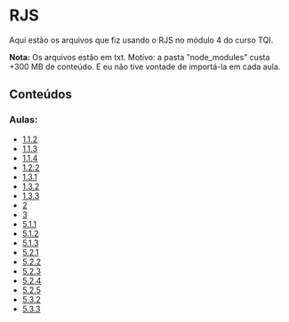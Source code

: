 # RJS
Aqui estão os arquivos que fiz usando o RJS no módulo 4 do curso TQI.

**Nota:**
Os arquivos estão em txt. Motivo: a pasta "node_modules" custa +300 MB de conteúdo. E eu não tive vontade de importá-la em cada aula.

## Conteúdos
### Aulas:
- [1.1.2](https://github.com/KariDriff/RJS/tree/main/1.1.2)
- [1.1.3](https://github.com/KariDriff/RJS/tree/main/1.1.3)
- [1.1.4](https://github.com/KariDriff/RJS/tree/main/1.1.4)
- [1.2.2](https://github.com/KariDriff/RJS/tree/main/1.2.2)
- [1.3.1](https://github.com/KariDriff/RJS/tree/main/1.3.1)
- [1.3.2](https://github.com/KariDriff/RJS/tree/main/1.3.2)
- [1.3.3](https://github.com/KariDriff/RJS/tree/main/1.3.3)
- [2](https://github.com/KariDriff/RJS/tree/main/2)
- [3](https://github.com/KariDriff/RJS/tree/main/3)
- [5.1.1](https://github.com/KariDriff/RJS/tree/main/5.1.1)
- [5.1.2](https://github.com/KariDriff/RJS/tree/main/5.1.2)
- [5.1.3](https://github.com/KariDriff/RJS/tree/main/5.1.3)
- [5.2.1](https://github.com/KariDriff/RJS/tree/main/5.2.1)
- [5.2.2](https://github.com/KariDriff/RJS/tree/main/5.2.2)
- [5.2.3](https://github.com/KariDriff/RJS/tree/main/5.2.3)
- [5.2.4](https://github.com/KariDriff/RJS/tree/main/5.2.4)
- [5.2.5](https://github.com/KariDriff/RJS/tree/main/5.2.5)
- [5.3.2](https://github.com/KariDriff/RJS/tree/main/5.3.2)
- [5.3.3](https://github.com/KariDriff/RJS/tree/main/5.3.3)
